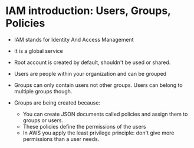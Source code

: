 # IAM introduction: Users, Groups, Policies

- IAM stands for Identity And Access Management
- It is a global service

- Root account is created by default, shouldn't be used or shared.
- Users are people within your organization and can be grouped
- Groups can only contain users not other groups. Users can belong to multiple groups though.

- Groups are being created because:
    - You can create JSON documents called policies and assign them to groups or users.
    - These policies define the permissions of the users
    - In AWS you apply the least privilege principle: don't give more permissions than a user needs.

